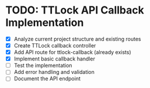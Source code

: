 # TODO: TTLock API Callback Implementation

- [x] Analyze current project structure and existing routes
- [x] Create TTLock callback controller
- [x] Add API route for ttlock-callback (already exists)
- [x] Implement basic callback handler
- [ ] Test the implementation
- [ ] Add error handling and validation
- [ ] Document the API endpoint
